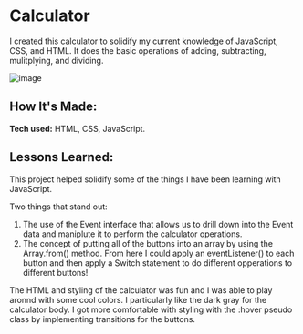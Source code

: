 # Calculator

I created this calculator to solidify my current knowledge of JavaScript, CSS, and HTML. It does the basic operations of adding, subtracting, mulitplying, and dividing.

![image](https://user-images.githubusercontent.com/95244629/200324003-df5f3ee1-de2c-4d23-8850-9c004d4ee886.png) 

## How It's Made:

**Tech used:** HTML, CSS, JavaScript.

## Lessons Learned:

This project helped solidify some of the things I have been learning with JavaScript. 

Two things that stand out:
1) The use of the Event interface that allows us to drill down into the Event data and maniplute it to perform the calculator operations. 
2) The concept of putting all of the buttons into an array by using the Array.from() method. From here I could apply an eventListener() to each button and then apply a Switch statement to do different opperations to different buttons!

The HTML and styling of the calculator was fun and I was able to play aronnd with some cool colors. I particularly like the dark gray for the calculator body.
I got more comfortable with styling with the :hover pseudo class by implementing transitions for the buttons.

